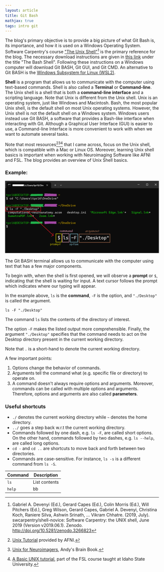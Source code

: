 ```yaml
---
layout: article
title: Git Bash
mathjax: true
tags: intro git
---
```


The blog's primary objective is to provide a big picture of what Git Bash is, its importance, and how it is used on a Windows Operating System. Software Carpentry's course ["The Unix Shell"](https://swcarpentry.github.io/shell-novice/01-intro.html)[^1] is the primary reference for the blog. The necessary download instructions are given in [this link](https://carpentries.github.io/workshop-template/install_instructions/#shell) under the title "The Bash Shell". Following these instructions on a Windows computer will download Git BASH, Git GUI, and Git CMD. An alternative to Git BASH is the [Windows Subsystem for Linux (WSL2)](https://learn.microsoft.com/en-us/windows/wsl/about).

**Shell** is a program that allows us to communicate with the computer using text-based commands. Shell is also called a **Terminal** or **Command-line**. The Unix shell is a shell that is both a **command-line interface** and a scripting language. Note  that Unix is different from the Unix shell. Unix is an operating system, just like Windows and Macintosh. Bash, the most popular Unix shell, is the default shell on most Unix operating systems. However, the Unix shell is not the default shell on a Windows system. Windows users instead use Git BASH, a software that provides a Bash-like interface when interacting with Git. 
Although a Graphical User Interface (GUI) is easier to use, a Command-line Interface is more convenient to work with when we want to automate several tasks.

Note that most resources[^2][^3][^4] that I came across, focus on the Unix shell, which is compatible with a Mac or Linux OS. Moreover, learning Unix shell basics is important when working with Neuroimaging Software like AFNI and FSL. The blog provides an overview of Unix Shell basics. 

### Example:
![terminal](/images/terminal.png)

The Git BASH terminal allows us to communicate with the computer using text that has a few major components. 

To begin with, when the shell is first opened, we will observe a **prompt** or `$`, indicating that the shell is waiting for input. A text cursor follows the prompt which indicates where our typing will appear. 

In the example above, `ls` is the **command**, `-F` is the option, and `"./Desktop"` is called the argument. 

```
ls -F "./Desktop"
```
The command `ls` lists the contents of the directory of interest. 

The option `-F` makes the listed output more comprehensible. Finally, the argument `"./Desktop"` specifies that the command needs to act on the Desktop directory present in the current working directory. 

Note that `.` is a short-hand to denote the current working directory.

A few important points:
1. Options change the behavior of commands.
2. Arguments tell the command what (e.g. specific file or directory) to operate on.
3. A command doesn't always require options and arguments. Moreover, commands can be called with multiple options and arguments. Therefore, options and arguments are also called **parameters**.

### Useful shortcuts
- `./` denotes the current working directory while `~` denotes the home directory.
- `../` goes a step back w.r.t the current working directory.
- Commands followed by one dash, e.g. `ls -F`, are called short options. On the other hand, commands followed by two dashes, e.g. `ls --help`, are called long options.
- `cd -` and `cd ..` are shortcuts to move back and forth between two directories.
- Commands are case-sensitive. For instance, `ls -s` is a different command from `ls -S`.


| Command | Description |
| --- | --- |
| `ls` | List contents |
| `help` |  bb |











[^1]: Gabriel A. Devenyi (Ed.), Gerard Capes (Ed.), Colin Morris (Ed.), Will Pitchers (Ed.), Greg Wilson, Gerard Capes, Gabriel A. Devenyi, Christina Koch, Raniere Silva, Ashwin Srinath, … Vikram Chhatre. (2019, July). swcarpentry/shell-novice: Software Carpentry: the UNIX shell, June 2019 (Version v2019.06.1). Zenodo. http://doi.org/10.5281/zenodo.3266823
[^2]: [Unix Tutorial](https://afni.nimh.nih.gov/pub/dist/doc/htmldoc/background_install/unix_tutorial/index.html) provided by AFNI.
[^3]: [Unix for Neuroimagers](https://andysbrainbook.readthedocs.io/en/latest/unix/Unix_Intro.html), Andy's Brain Book.
[^4]: [A Basic UNIX tutorial](https://fsl.fmrib.ox.ac.uk/fslcourse/unix_intro/), part of the FSL course taught at Idaho State University.
[^5]: [Creating and highlighting code blocks](https://docs.github.com/en/get-started/writing-on-github/working-with-advanced-formatting/creating-and-highlighting-code-blocks)

